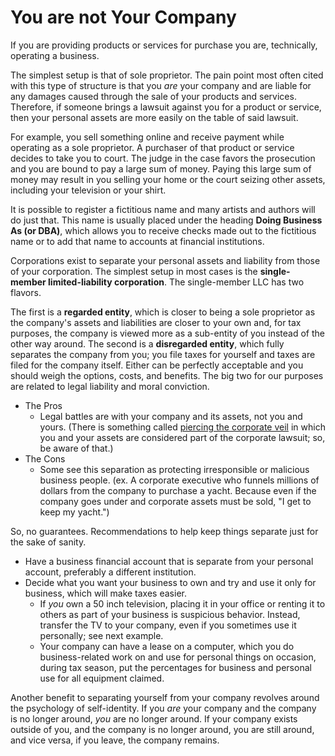 # You are not Your Company

If you are providing products or services for purchase you are, technically, operating a business.

The simplest setup is that of sole proprietor. The pain point most often cited with this type of structure is that you _are_ your company and are liable for any damages caused through the sale of your products and services. Therefore, if someone brings a lawsuit against you for a product or service, then your personal assets are more easily on the table of said lawsuit.

For example, you sell something online and receive payment while operating as a sole proprietor. A purchaser of that product or service decides to take you to court.  The judge in the case favors the prosecution and you are bound to pay a large sum of money. Paying this large sum of money may result in you selling your home or the court seizing other assets, including your television or your shirt.

It is possible to register a fictitious name and many artists and authors will do just that. This name is usually placed under the heading **Doing Business As \(or DBA\)**, which allows you to receive checks made out to the fictitious name or to add that name to accounts at financial institutions.

Corporations exist to separate your personal assets and liability from those of your corporation. The simplest setup in most cases is the **single-member limited-liability corporation**. The single-member LLC has two flavors.

The first is a **regarded entity**, which is closer to being a sole proprietor as the company's assets and liabilities are closer to your own and, for tax purposes, the company is viewed more as a sub-entity of you instead of the other way around. The second is a **disregarded entity**, which fully separates the company from you; you file taxes for yourself and taxes are filed for the company itself. Either can be perfectly acceptable and you should weigh the options, costs, and benefits. The big two for our purposes are related to legal liability and moral conviction.

* The Pros
  * Legal battles are with your company and its assets, not you and yours. \(There is something called [piercing the corporate veil](https://en.wikipedia.org/wiki/Piercing_the_corporate_veil) in which you and your assets are considered part of the corporate lawsuit; so, be aware of that.\)
* The Cons
  * Some see this separation as protecting irresponsible or malicious business people. \(ex. A corporate executive who funnels millions of dollars from the company to purchase a yacht. Because even if the company goes under and corporate assets must be sold, "I get to keep my yacht."\)

So, no guarantees. Recommendations to help keep things separate just for the sake of sanity.

* Have a business financial account that is separate from your personal account, preferably a different institution.
* Decide what you want your business to own and try and use it only for business, which will make taxes easier.
  * If _you_ own a 50 inch television, placing it in your office or renting it to others as part of your business is suspicious behavior. Instead, transfer the TV to your company, even if you sometimes use it personally; see next example.
  * Your company can have a lease on a computer, which you do business-related work on and use for personal things on occasion, during tax season, put the percentages for business and personal use for all equipment claimed. 

Another benefit to separating yourself from your company revolves around the psychology of self-identity. If you _are_ your company and the company is no longer around, _you_ are no longer around. If your company exists outside of you, and the company is no longer around, you are still around, and vice versa, if you leave, the company remains.

